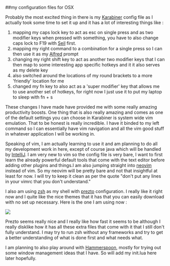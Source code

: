 ##my configuration files for OSX 

Probably the most excited thing in there is my [Karabiner](https://pqrs.org/osx/karabiner/) config file as I actually took some time to set it up and it has a lot of interesting things like : 

1. mapping my caps lock key to act as esc on single press and as two modifier keys when pressed with something, you have to also change caps lock to F19 with [Seil](https://pqrs.org/osx/karabiner/seil.html.en) first.
2. mapping my right command to a combination for a single press so I can then use it as my [Alfred](https://www.alfredapp.com/) prompt
3. changing my right shift key to act as another two modifier keys that I can then map to some interesting app specific hotkeys and it it also serves as my delete key
4. also switched around the locations of my round brackets to a more 'friendly' location for me
5. changed my fn key to also act as a 'super modifier' key that allows me to use another set of hotkeys, for right now I just use it to put my laptop to sleep with fn + s 

These changes I have made have provided me with some really amazing productivity boosts. One thing that is also really amazing and comes as one of the default settings you can choose in Karabiner is system wide vim emulation. That to be honest is really incredible. I have it binded to my left command so I can essentially have vim navigation and all the vim good stuff in whatever application I will be working in.

Speaking of vim, I am actually learning to use it and am planning to do all my development work in here, except of course java which will be handled by [IntelliJ](https://www.jetbrains.com/idea/). I am very new to vim so the config file is very bare, I want to first learn the already powerful default tools that come with the text editor before adding other plugins and things.I am also jumping straight into [neovim](https://github.com/neovim/neovim) instead of vim. So my neovim will be pretty bare and not that insightful at least for now. I will try to keep it clean as per the quote "don't put any lines in your vimrc that you don't understand."

I also am using [zsh](http://www.zsh.org) as my shell with [prezto](https://github.com/sorin-ionescu/prezto) configuration. I really like it right now and I quite like the nice themes that it has that you can easily download with no set up necessary. Here is the one I am using now : 

![](http://i.imgur.com/GXxTjeM.png)

Prezto seems really nice and I really like how fast it seems to be although I really disklike how it has all these extra files that come with it that I still don't fully understand. I may try to run zsh without any frameworks and try to get a better understanding of what is done first and what needs what. 

I am planning to also play around with [Hammerspoon](http://www.hammerspoon.org/), mostly for trying out some window management ideas that I have. So will add my init.lua here later hopefully. 
